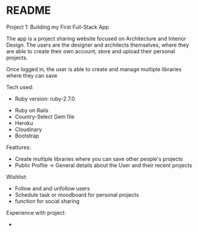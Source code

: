 # README

Project 1: Building my First Full-Stack App

The app is a project sharing website focused on Architecture and Interior Design. The users are the designer and architects themselves, where they are able to create their own account, store and upload their personal projects. 

Once logged in, the user is able to create and manage multiple libraries where they can save 

Tech used:
* Ruby version: ruby-2.7.0
- Ruby on Rails
- Country-Select Gem file
- Heroku
- Cloudinary
- Bootstrap

Feattures:
- Create multiple libraries where you can save other people's projects
- Public Profile -> General details about the User and their recent projects


Wishlist:
- Follow and and unfollow users
- Schedule task or moodboard for personal projects
- function for social sharing


Experience with project:

- 









